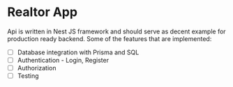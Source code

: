 # Realtor App

Api is written in Nest JS framework and should serve as decent example for production ready backend. Some of the features that are implemented:

- [ ] Database integration with Prisma and SQL
- [ ] Authentication - Login, Register
- [ ] Authorization
- [ ] Testing